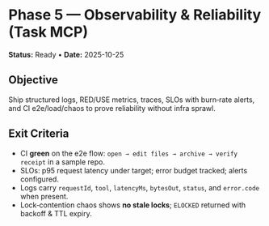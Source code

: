 # Phase 5 — Observability & Reliability (Task MCP)

**Status:** Ready • **Date:** 2025-10-25

## Objective
Ship structured logs, RED/USE metrics, traces, SLOs with burn‑rate alerts, and CI e2e/load/chaos to prove reliability without infra sprawl.

## Exit Criteria
- CI **green** on the e2e flow: `open → edit files → archive → verify receipt` in a sample repo.
- SLOs: p95 request latency under target; error budget tracked; alerts configured.
- Logs carry `requestId`, `tool`, `latencyMs`, `bytesOut`, `status`, and `error.code` when present.
- Lock‑contention chaos shows **no stale locks**; `ELOCKED` returned with backoff & TTL expiry.
